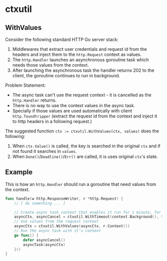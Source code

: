 # ctxutil

## WithValues

Consider the following standard HTTP Go server stack:

1. Middlewares that extract user credentials and request id from the headers and inject them to the `http.Request` context as values.
2. The `http.Handler` launches an asynchronous goroutine task which needs those values from the context.
3. After launching the asynchronous task the handler returns 202 to the client, the goroutine continues to run in background.

Problem Statement:

* The async task can't use the request context - it is cancelled as the `http.Handler` returns.
* There is no way to use the context values in the async task.
* Specially if those values are used automatically with client `http.Toundtripper`
  (extract the request id from the context and inject it to http headers in a following request.)

The suggested function `ctx := ctxutil.WithValues(ctx, values)` does the following:
1. When `ctx.Value()` is called, the key is searched in the original `ctx` and if not found it searches in `values`.
2. When `Done()`/`Deadline()`/`Err()` are called, it is uses original `ctx`'s state.

## Example

This is how an `http.Handler` should run a goroutine that need values from the context.

```go
func handle(w http.ResponseWriter, r *http.Request) {
    // [ do something ... ]

    // Create async task context that enables it run for 1 minute, for example
    asyncCtx, asyncCancel = ctxutil.WithTimeout(context.Background(), time.Minute)
    // Use values from the request context
    asyncCtx = ctxutil.WithValues(asyncCtx, r.Context())
    // Run the async task with it's context
    go func() {
        defer asyncCancel()
        asyncTask(asyncCtx)
    }()
}
```
